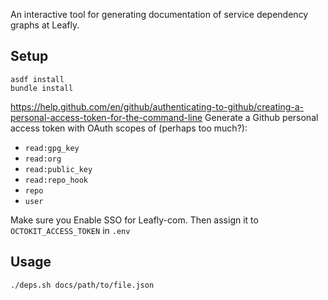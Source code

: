 An interactive tool for generating documentation of service dependency graphs at Leafly.

## Setup
```
asdf install
bundle install
```

https://help.github.com/en/github/authenticating-to-github/creating-a-personal-access-token-for-the-command-line
Generate a Github personal access token with OAuth scopes of (perhaps too much?):
* `read:gpg_key`
* `read:org`
* `read:public_key`
* `read:repo_hook`
* `repo`
* `user`

Make sure you Enable SSO for Leafly-com.
Then assign it to `OCTOKIT_ACCESS_TOKEN` in `.env`

## Usage
`./deps.sh docs/path/to/file.json`
